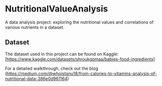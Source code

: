 # NutritionalValueAnalysis
A  data analysis project: exploring the nutritional values and correlations of various nutrients in a dataset.
## Dataset
The dataset used in this project can be found on Kaggle: [https://www.kaggle.com/datasets/shroukgomaa/babies-food-ingredients]

For a detailed walkthrough, check out the blog (https://medium.com/@whoistanu18/from-calories-to-vitamins-analysis-of-nutritional-data-386e0d961164)
